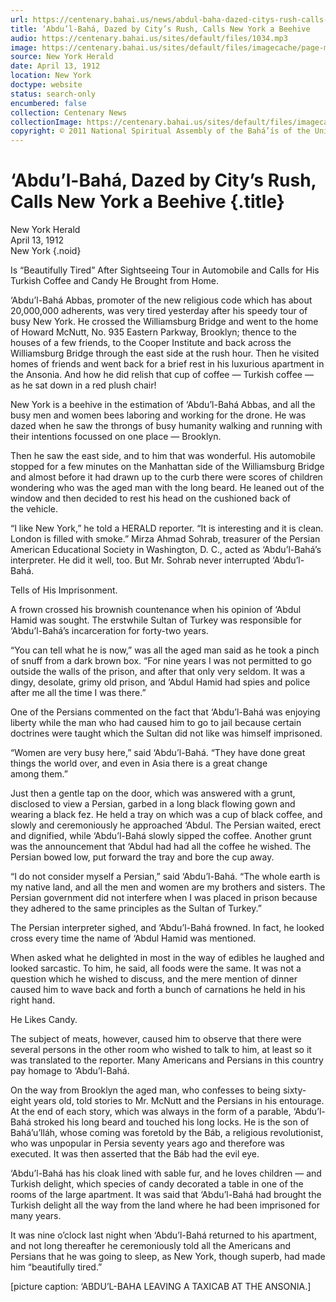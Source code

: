 ```yaml
---
url: https://centenary.bahai.us/news/abdul-baha-dazed-citys-rush-calls-new-york-beehive-0
title: ‘Abdu’l-Bahá, Dazed by City’s Rush, Calls New York a Beehive
audio: https://centenary.bahai.us/sites/default/files/1034.mp3
image: https://centenary.bahai.us/sites/default/files/imagecache/page-main-image/images/press_clippings/04-13-1912%2CNew%20York%20Herald%2CAbdul%20Baha%20Dazed%20by%20City%27s%20Rush%20Calls%20New%20York%20a%20Beehive_0.png
source: New York Herald
date: April 13, 1912
location: New York
doctype: website
status: search-only
encumbered: false
collection: Centenary News
collectionImage: https://centenary.bahai.us/sites/default/files/imagecache/theme-image/main_image/abdulbaha-overview-small_0.jpg
copyright: © 2011 National Spiritual Assembly of the Bahá’ís of the United States
---
```



# ‘Abdu’l-Bahá, Dazed by City’s Rush, Calls New York a Beehive {.title}

New York Herald  
April 13, 1912  
New York
{.noid}  



Is “Beautifully Tired” After Sightseeing Tour in Automobile and Calls for His Turkish Coffee and Candy He Brought from Home.

‘Abdu’l-Bahá Abbas, promoter of the new religious code which has about 20,000,000 adherents, was very tired yesterday after his speedy tour of busy New York. He crossed the Williamsburg Bridge and went to the home of Howard McNutt, No. 935 Eastern Parkway, Brooklyn; thence to the houses of a few friends, to the Cooper Institute and back across the Williamsburg Bridge through the east side at the rush hour. Then he visited homes of friends and went back for a brief rest in his luxurious apartment in the Ansonia. And how he did relish that cup of coffee — Turkish coffee — as he sat down in a red plush chair!

New York is a beehive in the estimation of ‘Abdu’l-Bahá Abbas, and all the busy men and women bees laboring and working for the drone. He was dazed when he saw the throngs of busy humanity walking and running with their intentions focussed on one place — Brooklyn.

Then he saw the east side, and to him that was wonderful. His automobile stopped for a few minutes on the Manhattan side of the Williamsburg Bridge and almost before it had drawn up to the curb there were scores of children wondering who was the aged man with the long beard. He leaned out of the window and then decided to rest his head on the cushioned back of the vehicle.

“I like New York,” he told a HERALD reporter. “It is interesting and it is clean. London is filled with smoke.” Mirza Ahmad Sohrab, treasurer of the Persian American Educational Society in Washington, D. C., acted as ‘Abdu’l-Bahá’s interpreter. He did it well, too. But Mr. Sohrab never interrupted ‘Abdu’l-Bahá.

Tells of His Imprisonment.

A frown crossed his brownish countenance when his opinion of ‘Abdul Hamid was sought. The erstwhile Sultan of Turkey was responsible for ‘Abdu’l-Bahá’s incarceration for forty-two years.

“You can tell what he is now,” was all the aged man said as he took a pinch of snuff from a dark brown box. “For nine years I was not permitted to go outside the walls of the prison, and after that only very seldom. It was a dingy, desolate, grimy old prison, and ‘Abdul Hamid had spies and police after me all the time I was there.”

One of the Persians commented on the fact that ‘Abdu’l-Bahá was enjoying liberty while the man who had caused him to go to jail because certain doctrines were taught which the Sultan did not like was himself imprisoned.

“Women are very busy here,” said ‘Abdu’l-Bahá. “They have done great things the world over, and even in Asia there is a great change among them.”

Just then a gentle tap on the door, which was answered with a grunt, disclosed to view a Persian, garbed in a long black flowing gown and wearing a black fez. He held a tray on which was a cup of black coffee, and slowly and ceremoniously he approached ‘Abdul. The Persian waited, erect and dignified, while ‘Abdu’l-Bahá slowly sipped the coffee. Another grunt was the announcement that ‘Abdul had had all the coffee he wished. The Persian bowed low, put forward the tray and bore the cup away.

“I do not consider myself a Persian,” said ‘Abdu’l-Bahá. “The whole earth is my native land, and all the men and women are my brothers and sisters. The Persian government did not interfere when I was placed in prison because they adhered to the same principles as the Sultan of Turkey.”

The Persian interpreter sighed, and ‘Abdu’l-Bahá frowned. In fact, he looked cross every time the name of ‘Abdul Hamid was mentioned.

When asked what he delighted in most in the way of edibles he laughed and looked sarcastic. To him, he said, all foods were the same. It was not a question which he wished to discuss, and the mere mention of dinner caused him to wave back and forth a bunch of carnations he held in his right hand.

He Likes Candy.

The subject of meats, however, caused him to observe that there were several persons in the other room who wished to talk to him, at least so it was translated to the reporter. Many Americans and Persians in this country pay homage to ‘Abdu’l-Bahá.

On the way from Brooklyn the aged man, who confesses to being sixty-eight years old, told stories to Mr. McNutt and the Persians in his entourage. At the end of each story, which was always in the form of a parable, ‘Abdu’l-Bahá stroked his long beard and touched his long locks. He is the son of Bahá’u’lláh, whose coming was foretold by the Báb, a religious revolutionist, who was unpopular in Persia seventy years ago and therefore was executed. It was then asserted that the Báb had the evil eye.

‘Abdu’l-Bahá has his cloak lined with sable fur, and he loves children — and Turkish delight, which species of candy decorated a table in one of the rooms of the large apartment. It was said that ‘Abdu’l-Bahá had brought the Turkish delight all the way from the land where he had been imprisoned for many years.

It was nine o’clock last night when ‘Abdu’l-Bahá returned to his apartment, and not long thereafter he ceremoniously told all the Americans and Persians that he was going to sleep, as New York, though superb, had made him “beautifully tired.”

\[picture caption: ‘ABDU’L-BAHA LEAVING A TAXICAB AT THE ANSONIA.\]